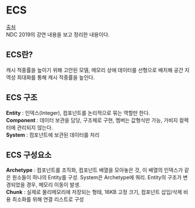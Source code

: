 # ECS
[출처](https://www.youtube.com/watch?v=yi4nTDQcC78)   
NDC 2019의 강연 내용을 보고 정리한 내용이다.

## ECS란?
캐시 적중률을 높이기 위해 고안된 모델, 메모리 상에 데이터를 선형으로 배치해 공간 지역성 최대화를 통해 캐시 적중률을 높인다. 

## ECS 구조
**Entity** : 인덱스(Integer), 컴포넌트를 논리적으로 묶는 역할만 한다.   
**Component** : 데이터 보관을 담당, 구조체로 구현, 멤버는 값형식만 가능, 가비지 컬렉터에 관리되지 않는다.   
**System** : 컴포넌트에 보관된 데이터를 처리

## ECS 구성요소
**Archetype** : 컴포넌트를 조직화, 컴포넌트 배열을 모아놓은 것, 이 배열의 인덱스가 같은 원소들이 하나의 Entity를 구성. System은 Archetype에 쿼리. Entity의 구조가 변경되었을 경우, 메모리 이동이 발생.   
**Chunk** : 실제로 물리메모리에 저장되는 형태, 16KB 고정 크기, 컴포넌트 삽입/삭제 비용 최소화를 위해 연결 리스트로 구성